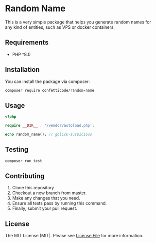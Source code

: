 # Random Name

This is a very simple package that helps you generate random names for any kind of entities, such as VPS or docker containers.

## Requirements

- PHP ^8.0

## Installation

You can install the package via composer:

```bash
composer require confetticode/random-name
```

## Usage

```php
<?php

require __DIR__ . '/vendor/autoload.php';

echo random_name(); // golick-suspicious
```

## Testing

```bash
composer run test
```

## Contributing

1. Clone this repository
2. Checkout a new branch from master.
3. Make any changes that you need.
4. Ensure all tests pass by running this command.
5. Finally, submit your pull request.

## License

The MIT License (MIT). Please see [License File](./LICENSE.md) for more information.
